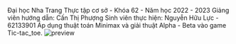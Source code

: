 Đại học Nha Trang
Thực tập cơ sở - Khóa 62 - Năm học 2022 - 2023
Giảng viên hướng dẫn: Cấn Thị Phượng
Sinh viên thực hiện: Nguyễn Hữu Lực - 62133901
Áp dụng thuật toán Minimax và giải thuật Alpha - Beta vào game Tic-tac_toe.
![preview](https://user-images.githubusercontent.com/75773255/209607766-d5f33850-12b1-4098-bcff-b72757f59ad3.png)
